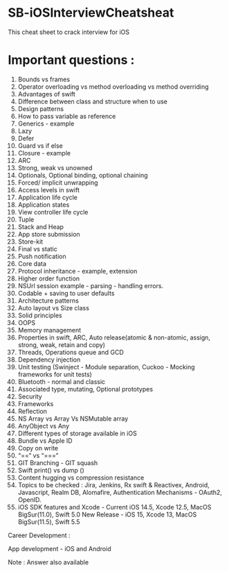 # SB-iOSInterviewCheatsheat

This cheat sheet to crack interview for iOS

# Important questions :

1. Bounds vs frames
2. Operator overloading vs method overloading vs  method overriding
3. Advantages of swift
4. Difference between class and structure when to use
5. Design patterns
6. How to pass variable as reference
7. Generics - example
8. Lazy
9. Defer
10. Guard vs if else
11. Closure - example 
12. ARC
13. Strong, weak vs unowned
14. Optionals, Optional binding, optional chaining
15. Forced/ implicit unwrapping
16. Access levels in swift
17. Application life cycle
18. Application states
19. View controller life cycle
20. Tuple 
21. Stack and Heap
22. App store submission 
23. Store-kit
24. Final vs static
25. Push notification
26. Core data
27. Protocol inheritance - example, extension
28. Higher order function
29. NSUrl session example - parsing - handling errors.
30. Codable + saving to user defaults
31. Architecture patterns
32. Auto layout vs Size class
33. Solid principles
34. OOPS
35. Memory management
36. Properties in swift, ARC, Auto release(atomic & non-atomic, assign, strong, weak, retain and copy)
37. Threads, Operations queue and GCD
38. Dependency injection
39. Unit testing (Swinject - Module separation,  Cuckoo - Mocking frameworks for unit tests)
40. Bluetooth - normal and classic
41. Associated type, mutating, Optional prototypes
42. Security
43. Frameworks
44. Reflection
45. NS Array vs Array Vs NSMutable array
46. AnyObject vs Any
47. Different types of storage available in iOS
48. Bundle vs Apple ID
49. Copy on write
50. “==“ vs “===“
51. GIT Branching - GIT squash
52. Swift print() vs dump ()
53. Content hugging  vs compression resistance 
54. Topics to be checked : Jira, Jenkins, Rx swift & Reactivex, Android, Javascript, Realm DB, Alomafire, Authentication Mechanisms - OAuth2, OpenID.
55. iOS SDK features and Xcode - 
     Current iOS 14.5, Xcode 12.5, MacOS BigSur(11.0), Swift 5.0
     New Release - iOS 15, Xcode 13, MacOS BigSur(11.5), Swift 5.5

Career Development :

App development - iOS and Android

Note : Answer also available
